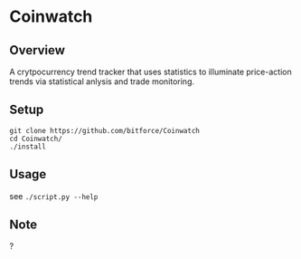 # Coinwatch

Overview
---
A crytpocurrency trend tracker that uses statistics to illuminate price-action 
trends via statistical anlysis and trade monitoring.

Setup
---
```
git clone https://github.com/bitforce/Coinwatch
cd Coinwatch/
./install
```

Usage
---
see `./script.py --help`

Note
---
?


